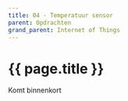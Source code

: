 ```yaml
---
title: 04 - Temperatuur sensor
parent: Opdrachten
grand_parent: Internet of Things
---
```


# {{ page.title }}

Komt binnenkort
